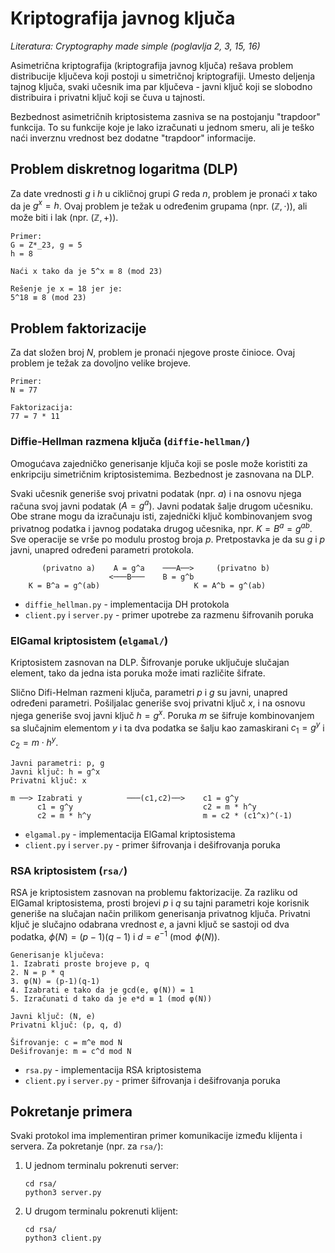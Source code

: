 # Kriptografija javnog ključa

_Literatura: Cryptography made simple (poglavlja 2, 3, 15, 16)_

Asimetrična kriptografija (kriptografija javnog ključa) rešava problem
distribucije ključeva koji postoji u simetričnoj kriptografiji. Umesto deljenja
tajnog ključa, svaki učesnik ima par ključeva - javni ključ koji se slobodno
distribuira i privatni ključ koji se čuva u tajnosti.

Bezbednost asimetričnih kriptosistema zasniva se na postojanju "trapdoor"
funkcija. To su funkcije koje je lako izračunati u jednom smeru, ali je teško
naći inverznu vrednost bez dodatne "trapdoor" informacije.

## Problem diskretnog logaritma (DLP)

Za date vrednosti $g$ i $h$ u cikličnoj grupi $G$ reda $n$, problem je pronaći $x$ tako da
je $g^x = h$. Ovaj problem je težak u određenim grupama (npr. $(\mathbb{Z}, \cdot)$), 
ali može biti i lak (npr. $(\mathbb{Z},+)$).

~~~
Primer:
G = Z*_23, g = 5
h = 8

Naći x tako da je 5^x ≡ 8 (mod 23)

Rešenje je x = 18 jer je:
5^18 ≡ 8 (mod 23)
~~~

## Problem faktorizacije

Za dat složen broj $N$, problem je pronaći njegove proste činioce. Ovaj problem je težak za dovoljno velike brojeve.

~~~
Primer:
N = 77

Faktorizacija:
77 = 7 * 11
~~~

### Diffie-Hellman razmena ključa (`diffie-hellman/`)

Omogućava zajedničko generisanje ključa koji se posle može koristiti za
enkripciju simetričnim kriptosistemima. Bezbednost je zasnovana na DLP.

Svaki učesnik generiše svoj privatni podatak (npr. $a$) i na osnovu njega
računa svoj javni podatak ($A=g^a$). Javni podatak šalje drugom učesniku.
Obe strane mogu da izračunaju isti, zajednički ključ kombinovanjem svog
privatnog podatka i javnog podataka drugog učesnika, npr. $K=B^a=g^{ab}$.
Sve operacije se vrše po modulu prostog broja $p$. Pretpostavka je da su
$g$ i $p$ javni, unapred određeni parametri protokola.

~~~
       (privatno a)    A = g^a    ───A──>     (privatno b)
                      <───B───    B = g^b
    K = B^a = g^(ab)                     K = A^b = g^(ab)
~~~

- `diffie_hellman.py` - implementacija DH protokola
- `client.py` i `server.py` - primer upotrebe za razmenu šifrovanih poruka

### ElGamal kriptosistem (`elgamal/`)

Kriptosistem zasnovan na DLP. Šifrovanje poruke uključuje slučajan element, tako
da jedna ista poruka može imati različite šifrate.

Slično Difi-Helman razmeni ključa, parametri $p$ i $g$ su javni, unapred određeni
parametri. Pošiljalac generiše svoj privatni ključ $x$, i na osnovu njega generiše
svoj javni ključ $h=g^x$. Poruka $m$ se šifruje kombinovanjem sa slučajnim elementom
$y$ i ta dva podatka se šalju kao zamaskirani $c_1=g^y$ i $c_2=m \cdot h^y$.

~~~
Javni parametri: p, g
Javni ključ: h = g^x
Privatni ključ: x

m ──> Izabrati y          ───(c1,c2)──>    c1 = g^y
      c1 = g^y                             c2 = m * h^y
      c2 = m * h^y                         m = c2 * (c1^x)^(-1)
~~~

- `elgamal.py` - implementacija ElGamal kriptosistema
- `client.py` i `server.py` - primer šifrovanja i dešifrovanja poruka

### RSA kriptosistem (`rsa/`)

RSA je kriptosistem zasnovan na problemu faktorizacije. Za razliku od ElGamal
kriptosistema, prosti brojevi $p$ i $q$ su tajni parametri koje korisnik generiše na
slučajan način prilikom generisanja privatnog ključa. Privatni ključ je slučajno
odabrana vrednost $e$, a javni ključ se sastoji od dva podatka, $\phi(N) = (p-1)(q-1)$
i $d = e^{-1} \pmod{\phi(N)}$.

~~~
Generisanje ključeva:
1. Izabrati proste brojeve p, q
2. N = p * q
3. φ(N) = (p-1)(q-1)
4. Izabrati e tako da je gcd(e, φ(N)) = 1
5. Izračunati d tako da je e*d ≡ 1 (mod φ(N))

Javni ključ: (N, e)
Privatni ključ: (p, q, d)

Šifrovanje: c = m^e mod N
Dešifrovanje: m = c^d mod N
~~~

- `rsa.py` - implementacija RSA kriptosistema
- `client.py` i `server.py` - primer šifrovanja i dešifrovanja poruka

## Pokretanje primera

Svaki protokol ima implementiran primer komunikacije između klijenta i servera.
Za pokretanje (npr. za `rsa/`):

1. U jednom terminalu pokrenuti server:
   ```
   cd rsa/
   python3 server.py
   ```

2. U drugom terminalu pokrenuti klijent:
   ```
   cd rsa/
   python3 client.py
   ```